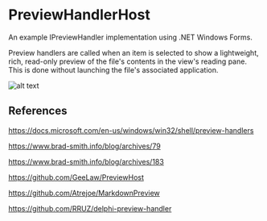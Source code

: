 # PreviewHandlerHost
An example IPreviewHandler implementation using .NET Windows Forms.

Preview handlers are called when an item is selected to show a lightweight, rich, read-only preview of the file's contents in the view's reading pane. This is done without launching the file's associated application.

![alt text](https://i.imgur.com/vQemHKf.gif)

## References
https://docs.microsoft.com/en-us/windows/win32/shell/preview-handlers

https://www.brad-smith.info/blog/archives/79

https://www.brad-smith.info/blog/archives/183

https://github.com/GeeLaw/PreviewHost

https://github.com/Atrejoe/MarkdownPreview

https://github.com/RRUZ/delphi-preview-handler
